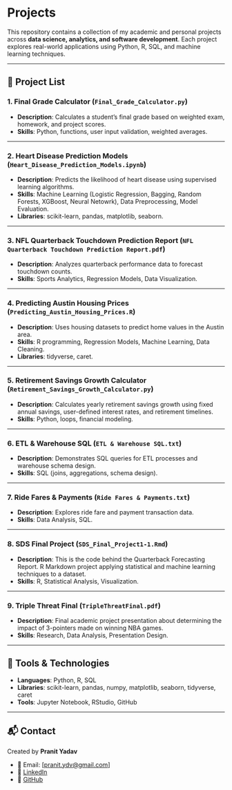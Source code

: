 # Projects

This repository contains a collection of my academic and personal projects across **data science, analytics, and software development**. Each project explores real-world applications using Python, R, SQL, and machine learning techniques.  

---

## 📂 Project List

### 1. **Final Grade Calculator** (`Final_Grade_Calculator.py`)
- **Description**: Calculates a student’s final grade based on weighted exam, homework, and project scores.  
- **Skills**: Python, functions, user input validation, weighted averages.  

---

### 2. **Heart Disease Prediction Models** (`Heart_Disease_Prediction_Models.ipynb`)
- **Description**: Predicts the likelihood of heart disease using supervised learning algorithms.  
- **Skills**: Machine Learning (Logistic Regression, Bagging, Random Forests, XGBoost, Neural Netowrk), Data Preprocessing, Model Evaluation.  
- **Libraries**: scikit-learn, pandas, matplotlib, seaborn.  

---

### 3. **NFL Quarterback Touchdown Prediction Report** (`NFL Quarterback Touchdown Prediction Report.pdf`)
- **Description**: Analyzes quarterback performance data to forecast touchdown counts.  
- **Skills**: Sports Analytics, Regression Models, Data Visualization.  

---

### 4. **Predicting Austin Housing Prices** (`Predicting_Austin_Housing_Prices.R`)
- **Description**: Uses housing datasets to predict home values in the Austin area.  
- **Skills**: R programming, Regression Models, Machine Learning, Data Cleaning.  
- **Libraries**: tidyverse, caret.  

---

### 5. **Retirement Savings Growth Calculator** (`Retirement_Savings_Growth_Calculator.py`)
- **Description**: Calculates yearly retirement savings growth using fixed annual savings, user-defined interest rates, and retirement timelines.  
- **Skills**: Python, loops, financial modeling.  

---

### 6. **ETL & Warehouse SQL** (`ETL & Warehouse SQL.txt`)
- **Description**: Demonstrates SQL queries for ETL processes and warehouse schema design.  
- **Skills**: SQL (joins, aggregations, schema design).  

---

### 7. **Ride Fares & Payments** (`Ride Fares & Payments.txt`)
- **Description**: Explores ride fare and payment transaction data.  
- **Skills**: Data Analysis, SQL.  

---

### 8. **SDS Final Project** (`SDS_Final_Project1-1.Rmd`)
- **Description**: This is the code behind the Quarterback Forecasting Report. R Markdown project applying statistical and machine learning techniques to a dataset.  
- **Skills**: R, Statistical Analysis, Visualization.  

---

### 9. **Triple Threat Final** (`TripleThreatFinal.pdf`)
- **Description**: Final academic project presentation about determining the impact of 3-pointers made on winning NBA games.  
- **Skills**: Research, Data Analysis, Presentation Design.  

---

## 🔧 Tools & Technologies
- **Languages**: Python, R, SQL  
- **Libraries**: scikit-learn, pandas, numpy, matplotlib, seaborn, tidyverse, caret  
- **Tools**: Jupyter Notebook, RStudio, GitHub  

---

## 📬 Contact
Created by **Pranit Yadav**  
- 📧 Email: [pranit.ydv@gmail.com]  
- 💼 [LinkedIn]((https://www.linkedin.com/in/pranityadav19/))  
- 🐙 [GitHub](https://github.com/pranityadav19)  
